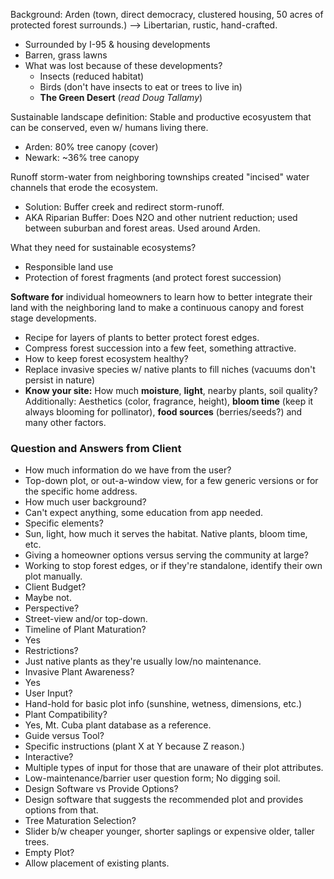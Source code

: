 
Background: Arden (town, direct democracy, clustered housing, 50 acres of protected forest surrounds.) --> Libertarian, rustic, hand-crafted.

 - Surrounded by I-95 & housing developments
  - Barren, grass lawns
  - What was lost because of these developments?
    - Insects (reduced habitat)
	- Birds (don't have insects to eat or trees to live in)
	- **The Green Desert** (*read Doug Tallamy*)

Sustainable landscape definition: Stable and productive ecosyustem that can be conserved, even w/ humans living there.

 - Arden: 80% tree canopy (cover)
 - Newark: ~36% tree canopy

Runoff storm-water from neighboring townships created "incised" water channels that erode the ecosystem.
 - Solution: Buffer creek and redirect storm-runoff.
 - AKA Riparian Buffer: Does N2O and other nutrient reduction; used between suburban and forest areas. Used around Arden.

What they need for sustainable ecosystems?
 - Responsible land use
 - Protection of forest fragments (and protect forest succession)

**Software for** individual homeowners to learn how to better integrate their land with the neighboring land to make a continuous canopy and forest stage developments.
 - Recipe for layers of plants to better protect forest edges.
 - Compress forest succession into a few feet, something attractive.
 - How to keep forest ecosystem healthy?
  - Replace invasive species w/ native plants to fill niches (vacuums don't persist in nature)
  - **Know your site:** How much **moisture**, **light**, nearby plants, soil quality? Additionally: Aesthetics (color, fragrance, height), **bloom time** (keep it always blooming for pollinator), **food sources** (berries/seeds?) and many other factors.

### Question and Answers from Client

 - How much information do we have from the user?
  - Top-down plot, or out-a-window view, for a few generic versions or for the specific home address.
 - How much user background?
  - Can't expect anything, some education from app needed.
 - Specific elements?
  - Sun, light, how much it serves the habitat. Native plants, bloom time, etc.
 - Giving a homeowner options versus serving the community at large?
  - Working to stop forest edges, or if they're standalone, identify their own plot manually.
 - Client Budget?
  - Maybe not.
 - Perspective?
  - Street-view and/or top-down.
 - Timeline of Plant Maturation?
  - Yes
 - Restrictions?
  - Just native plants as they're usually low/no maintenance.
 - Invasive Plant Awareness?
  - Yes
 - User Input?
  - Hand-hold for basic plot info (sunshine, wetness, dimensions, etc.)
 - Plant Compatibility?
  - Yes, Mt. Cuba plant database as a reference.
 - Guide versus Tool?
  - Specific instructions (plant X at Y because Z reason.)
 - Interactive?
  - Multiple types of input for those that are unaware of their plot attributes.
  - Low-maintenance/barrier user question form; No digging soil.
 - Design Software vs Provide Options?
  - Design software that suggests the recommended plot and provides options from that.
 - Tree Maturation Selection?
  - Slider b/w cheaper younger, shorter saplings or expensive older, taller trees.
 - Empty Plot?
  - Allow placement of existing plants.

